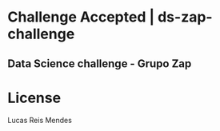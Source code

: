 
# Challenge Accepted | ds-zap-challenge

## Data Science challenge - Grupo Zap


# License 
Lucas Reis Mendes
